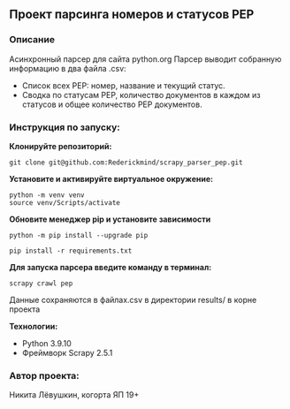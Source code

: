 ## Проект парсинга номеров и статусов PEP

### Описание
Асинхронный парсер для сайта python.org
Парсер выводит собранную информацию в два файла .csv:
- Список всех PEP: номер, название и текущий статус.
- Сводка по статусам PEP, количество документов в каждом из статусов и общее количество PEP документов.

### Инструкция по запуску:
**Клонируйте репозиторий:**
```
git clone git@github.com:Rederickmind/scrapy_parser_pep.git
```
**Установите и активируйте виртуальное окружение:**
```
python -m venv venv
source venv/Scripts/activate
```
**Обновите менеджер pip и установите зависимости**
```
python -m pip install --upgrade pip
```
```
pip install -r requirements.txt
```

**Для запуска парсера введите команду в терминал:**
```
scrapy crawl pep
```
Данные сохраняются в файлах.csv в директории results/ в корне проекта

**Технологии:**
- Python 3.9.10
- Фреймворк Scrapy 2.5.1

### Автор проекта:
Никита Лёвушкин, когорта ЯП 19+
